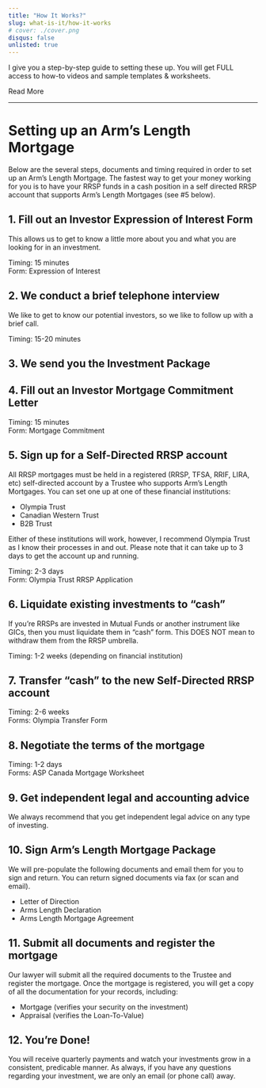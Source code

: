 ```yaml
---
title: "How It Works?"
slug: what-is-it/how-it-works
# cover: ./cover.png
disqus: false
unlisted: true
---
```


I give you a step-by-step guide to setting these up. You will get FULL access to how-to videos and sample templates & worksheets.

Read More

---
# Setting up an Arm’s Length Mortgage

Below are the several steps, documents and timing required in order to set up an Arm’s Length Mortgage. The fastest way to get your money working for you is to have your RRSP funds in a cash position in a self directed RRSP account that supports Arm’s Length Mortgages (see #5 below).

## 1. Fill out an Investor Expression of Interest Form
This allows us to get to know a little more about you and what you are looking for in an investment.

Timing: 15 minutes<br>
Form: Expression of Interest

## 2. We conduct a brief telephone interview
We like to get to know our potential investors, so we like to follow up with a brief call.

Timing: 15-20 minutes<br>

## 3. We send you the Investment Package

## 4. Fill out an Investor Mortgage Commitment Letter

Timing: 15 minutes<br>
Form: Mortgage Commitment

## 5. Sign up for a Self-Directed RRSP account
All RRSP mortgages must be held in a registered (RRSP, TFSA, RRIF, LIRA, etc) self-directed account by a Trustee who supports Arm’s Length Mortgages. You can set one up at one of these financial institutions:

- Olympia Trust
- Canadian Western Trust
- B2B Trust

Either of these institutions will work, however, I recommend Olympia Trust as I know their processes in and out. Please note that it can take up to 3 days to get the account up and running.

Timing: 2-3 days<br>
Form: Olympia Trust RRSP Application

## 6. Liquidate existing investments to “cash”
If you’re RRSPs are invested in Mutual Funds or another instrument like GICs, then you must liquidate them in “cash” form. This DOES NOT mean to withdraw them from the RRSP umbrella.

Timing: 1-2 weeks (depending on financial institution)

## 7. Transfer “cash” to the new Self-Directed RRSP account

Timing: 2-6 weeks<br>
Forms: Olympia Transfer Form

## 8. Negotiate the terms of the mortgage

Timing: 1-2 days<br>
Forms: ASP Canada Mortgage Worksheet

## 9. Get independent legal and accounting advice
We always recommend that you get independent legal advice on any type of investing.

## 10. Sign Arm’s Length Mortgage Package
We will pre-populate the following documents and email them for you to sign and return. You can return signed documents via fax (or scan and email).

- Letter of Direction
- Arms Length Declaration
- Arms Length Mortgage Agreement

## 11. Submit all documents and register the mortgage
Our lawyer will submit all the required documents to the Trustee and register the mortgage. Once the mortgage is registered, you will get a copy of all the documentation for your records, including:

- Mortgage (verifies your security on the investment)
- Appraisal (verifies the Loan-To-Value)

## 12. You’re Done!
You will receive quarterly payments and watch your investments grow in a consistent, predicable manner. As always, if you have any questions regarding your investment, we are only an email (or phone call) away.
